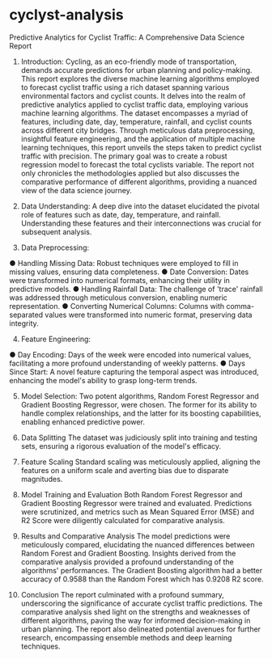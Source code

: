 # cyclyst-analysis

Predictive Analytics for Cyclist Traffic: A Comprehensive Data Science Report

1. Introduction:
Cycling, as an eco-friendly mode of transportation, demands accurate predictions for urban planning and policy-making. This report explores the diverse machine learning algorithms employed to forecast cyclist traffic using a rich dataset spanning various environmental factors and cyclist counts. It delves into the realm of predictive analytics applied to cyclist traffic data, employing various machine learning algorithms. The dataset encompasses a myriad of features, including date, day, temperature, rainfall, and cyclist counts across different city bridges. Through meticulous data preprocessing, insightful feature engineering, and the application of multiple machine learning techniques, this report unveils the steps taken to predict cyclist traffic with precision. The primary goal was to create a robust regression model to forecast the total cyclists variable. The report not only chronicles the methodologies applied but also discusses the comparative performance of different algorithms, providing a nuanced view of the data science journey.

2. Data Understanding:
A deep dive into the dataset elucidated the pivotal role of features such as date, day, temperature, and rainfall. Understanding these features and their interconnections was crucial for subsequent analysis.

3. Data Preprocessing:

●	Handling Missing Data: Robust techniques were employed to fill in missing values, ensuring data completeness.
●	Date Conversion: Dates were transformed into numerical formats, enhancing their utility in predictive models.
●	Handling Rainfall Data: The challenge of 'trace' rainfall was addressed through meticulous conversion, enabling numeric representation.
●	Converting Numerical Columns: Columns with comma-separated values were transformed into numeric format, preserving data integrity.


4. Feature Engineering:

●	Day Encoding: Days of the week were encoded into numerical values, facilitating a more profound understanding of weekly patterns.
●	Days Since Start: A novel feature capturing the temporal aspect was introduced, enhancing the model's ability to grasp long-term trends.


5. Model Selection:
Two potent algorithms, Random Forest Regressor and Gradient Boosting Regressor, were chosen. The former for its ability to handle complex relationships, and the latter for its boosting capabilities, enabling enhanced predictive power.

6. Data Splitting
The dataset was judiciously split into training and testing sets, ensuring a rigorous evaluation of the model's efficacy.

7. Feature Scaling
Standard scaling was meticulously applied, aligning the features on a uniform scale and averting bias due to disparate magnitudes.

8. Model Training and Evaluation
Both Random Forest Regressor and Gradient Boosting Regressor were trained and evaluated. Predictions were scrutinized, and metrics such as Mean Squared Error (MSE) and R2 Score were diligently calculated for comparative analysis.

9. Results and Comparative Analysis
The model predictions were meticulously compared, elucidating the nuanced differences between Random Forest and Gradient Boosting. Insights derived from the comparative analysis provided a profound understanding of the algorithms' performances. The Gradient Boosting algorithm had a better accuracy of 0.9588 than the Random Forest which has 0.9208 R2 score.

10. Conclusion
The report culminated with a profound summary, underscoring the significance of accurate cyclist traffic predictions. The comparative analysis shed light on the strengths and weaknesses of different algorithms, paving the way for informed decision-making in urban planning. The report also delineated potential avenues for further research, encompassing ensemble methods and deep learning techniques.
 

